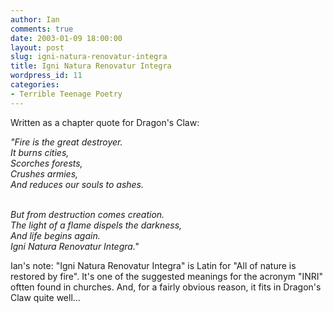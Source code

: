 ```yaml
---
author: Ian
comments: true
date: 2003-01-09 18:00:00
layout: post
slug: igni-natura-renovatur-integra
title: Igni Natura Renovatur Integra
wordpress_id: 11
categories:
- Terrible Teenage Poetry
---
```


Written as a chapter quote for Dragon's Claw:

*"Fire is the great destroyer.<br/>
It burns cities,<br/>
Scorches forests,<br/>
Crushes armies,<br/>
And reduces our souls to ashes.*<br/><br/>

*But from destruction comes creation.<br/>
The light of a flame dispels the darkness,<br/>
And life begins again.<br/>
Igni Natura Renovatur Integra."*

Ian's note: "Igni Natura Renovatur Integra" is Latin for "All of nature is restored by fire". It's one of the suggested meanings for the acronym "INRI" oftten found in churches. And, for a fairly obvious reason, it fits in Dragon's Claw quite well...
